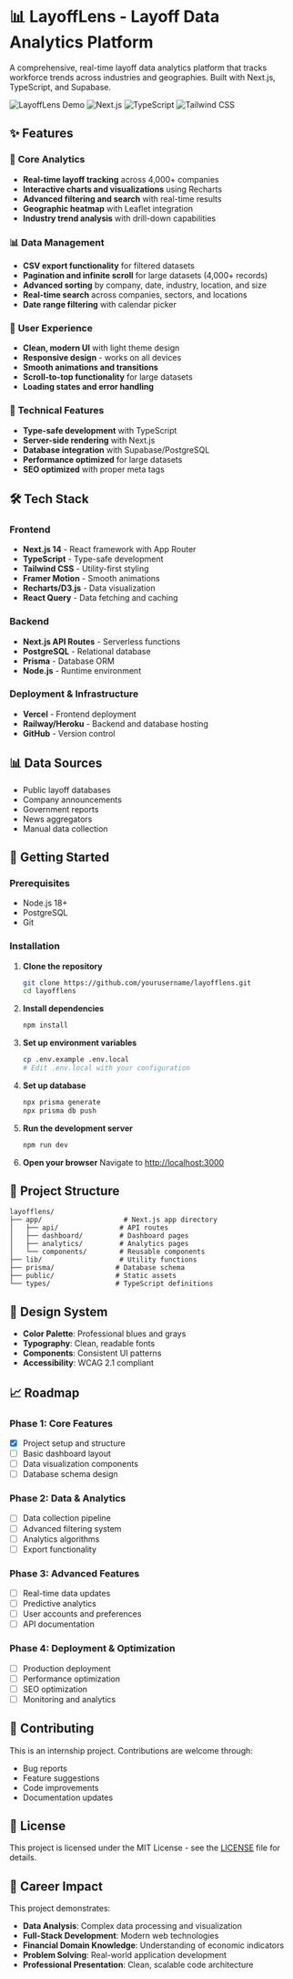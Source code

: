 # 📊 LayoffLens - Layoff Data Analytics Platform

A comprehensive, real-time layoff data analytics platform that tracks workforce trends across industries and geographies. Built with Next.js, TypeScript, and Supabase.

![LayoffLens Demo](https://img.shields.io/badge/Status-Live-brightgreen)
![Next.js](https://img.shields.io/badge/Next.js-14.0.4-black)
![TypeScript](https://img.shields.io/badge/TypeScript-5.0-blue)
![Tailwind CSS](https://img.shields.io/badge/Tailwind-3.0-38B2AC)

## ✨ Features

### 🎯 **Core Analytics**
- **Real-time layoff tracking** across 4,000+ companies
- **Interactive charts and visualizations** using Recharts
- **Advanced filtering and search** with real-time results
- **Geographic heatmap** with Leaflet integration
- **Industry trend analysis** with drill-down capabilities

### 📊 **Data Management**
- **CSV export functionality** for filtered datasets
- **Pagination and infinite scroll** for large datasets (4,000+ records)
- **Advanced sorting** by company, date, industry, location, and size
- **Real-time search** across companies, sectors, and locations
- **Date range filtering** with calendar picker

### 🎨 **User Experience**
- **Clean, modern UI** with light theme design
- **Responsive design** - works on all devices
- **Smooth animations and transitions**
- **Scroll-to-top functionality** for large datasets
- **Loading states and error handling**

### 🔧 **Technical Features**
- **Type-safe development** with TypeScript
- **Server-side rendering** with Next.js
- **Database integration** with Supabase/PostgreSQL
- **Performance optimized** for large datasets
- **SEO optimized** with proper meta tags

## 🛠 Tech Stack

### Frontend
- **Next.js 14** - React framework with App Router
- **TypeScript** - Type-safe development
- **Tailwind CSS** - Utility-first styling
- **Framer Motion** - Smooth animations
- **Recharts/D3.js** - Data visualization
- **React Query** - Data fetching and caching

### Backend
- **Next.js API Routes** - Serverless functions
- **PostgreSQL** - Relational database
- **Prisma** - Database ORM
- **Node.js** - Runtime environment

### Deployment & Infrastructure
- **Vercel** - Frontend deployment
- **Railway/Heroku** - Backend and database hosting
- **GitHub** - Version control

## 📊 Data Sources

- Public layoff databases
- Company announcements
- Government reports
- News aggregators
- Manual data collection

## 🚀 Getting Started

### Prerequisites
- Node.js 18+ 
- PostgreSQL
- Git

### Installation

1. **Clone the repository**
   ```bash
   git clone https://github.com/yourusername/layofflens.git
   cd layofflens
   ```

2. **Install dependencies**
   ```bash
   npm install
   ```

3. **Set up environment variables**
   ```bash
   cp .env.example .env.local
   # Edit .env.local with your configuration
   ```

4. **Set up database**
   ```bash
   npx prisma generate
   npx prisma db push
   ```

5. **Run the development server**
   ```bash
   npm run dev
   ```

6. **Open your browser**
   Navigate to [http://localhost:3000](http://localhost:3000)

## 📁 Project Structure

```
layofflens/
├── app/                    # Next.js app directory
│   ├── api/               # API routes
│   ├── dashboard/         # Dashboard pages
│   ├── analytics/         # Analytics pages
│   └── components/        # Reusable components
├── lib/                   # Utility functions
├── prisma/               # Database schema
├── public/               # Static assets
└── types/                # TypeScript definitions
```

## 🎨 Design System

- **Color Palette**: Professional blues and grays
- **Typography**: Clean, readable fonts
- **Components**: Consistent UI patterns
- **Accessibility**: WCAG 2.1 compliant

## 📈 Roadmap

### Phase 1: Core Features
- [x] Project setup and structure
- [ ] Basic dashboard layout
- [ ] Data visualization components
- [ ] Database schema design

### Phase 2: Data & Analytics
- [ ] Data collection pipeline
- [ ] Advanced filtering system
- [ ] Analytics algorithms
- [ ] Export functionality

### Phase 3: Advanced Features
- [ ] Real-time data updates
- [ ] Predictive analytics
- [ ] User accounts and preferences
- [ ] API documentation

### Phase 4: Deployment & Optimization
- [ ] Production deployment
- [ ] Performance optimization
- [ ] SEO optimization
- [ ] Monitoring and analytics

## 🤝 Contributing

This is an internship project. Contributions are welcome through:
- Bug reports
- Feature suggestions
- Code improvements
- Documentation updates

## 📄 License

This project is licensed under the MIT License - see the [LICENSE](LICENSE) file for details.

## 🎯 Career Impact

This project demonstrates:
- **Data Analysis**: Complex data processing and visualization
- **Full-Stack Development**: Modern web technologies
- **Financial Domain Knowledge**: Understanding of economic indicators
- **Problem Solving**: Real-world application development
- **Professional Presentation**: Clean, scalable code architecture
